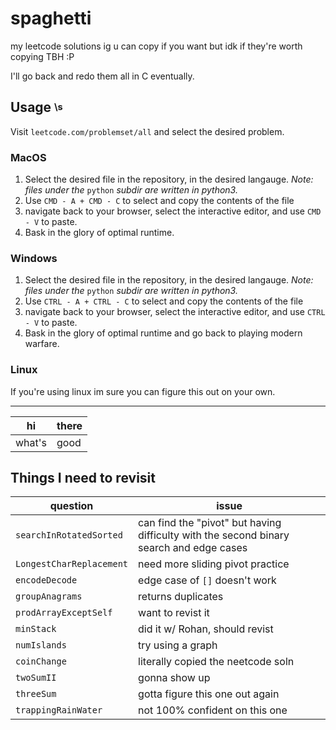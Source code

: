 # spaghetti

my leetcode solutions
ig u can copy if you want but idk if they're worth copying TBH :P

I'll go back and redo them all in C eventually.


## Usage <sup><sub>\s</sub></sup>
Visit `leetcode.com/problemset/all` and select the desired problem.

### MacOS
1. Select the desired file in the repository, in the desired langauge. *Note: files under the* `python` *subdir are written in python3.*
2. Use `CMD - A + CMD - C` to select and copy the contents of the file
3. navigate back to your browser, select the interactive editor, and use `CMD - V` to paste.
4. Bask in the glory of optimal runtime.


### Windows
1. Select the desired file in the repository, in the desired langauge. *Note: files under the* `python` *subdir are written in python3.*
2. Use `CTRL - A + CTRL - C` to select and copy the contents of the file
3. navigate back to your browser, select the interactive editor, and use `CTRL - V` to paste.
4. Bask in the glory of optimal runtime and go back to playing modern warfare.

### Linux
If you're using linux im sure you can figure this out on your own.


___ 

|hi    |there |
|------|------|
|what's|good  |



## Things I need to revisit


|question|issue|
|---|---|
|`searchInRotatedSorted`|can find the "pivot" but having difficulty with the second binary search and edge cases|
|`LongestCharReplacement`|need more sliding pivot practice|
|`encodeDecode`| edge case of `[]` doesn't work|
|`groupAnagrams`|returns duplicates|
|`prodArrayExceptSelf`|want to revist it|
|`minStack`|did it w/ Rohan, should revist|
|`numIslands`|try using a graph|
|`coinChange`|literally copied the neetcode soln|
|`twoSumII`|gonna show up|
|`threeSum`|gotta figure this one out again|
|`trappingRainWater`|not 100% confident on this one|


